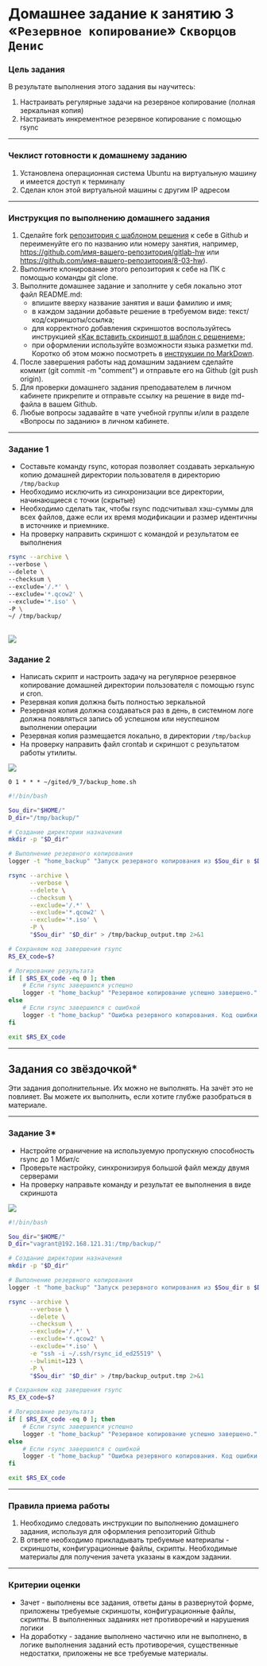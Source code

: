 # Домашнее задание к занятию 3 «`Резервное копирование`» `Скворцов Денис`

### Цель задания
В результате выполнения этого задания вы научитесь:
1. Настраивать регулярные задачи на резервное копирование (полная зеркальная копия)
2. Настраивать инкрементное резервное копирование с помощью rsync

------

### Чеклист готовности к домашнему заданию

1. Установлена операционная система Ubuntu на виртуальную машину и имеется доступ к терминалу
2. Сделан клон этой виртуальной машины с другим IP адресом


------

### Инструкция по выполнению домашнего задания

1. Сделайте fork [репозитория c шаблоном решения](https://github.com/netology-code/sys-pattern-homework) к себе в Github и переименуйте его по названию или номеру занятия, например, https://github.com/имя-вашего-репозитория/gitlab-hw или https://github.com/имя-вашего-репозитория/8-03-hw).
2. Выполните клонирование этого репозитория к себе на ПК с помощью команды git clone.
3. Выполните домашнее задание и заполните у себя локально этот файл README.md:
   - впишите вверху название занятия и ваши фамилию и имя;
   - в каждом задании добавьте решение в требуемом виде: текст/код/скриншоты/ссылка;
   - для корректного добавления скриншотов воспользуйтесь инструкцией [«Как вставить скриншот в шаблон с решением»](https://github.com/netology-code/sys-pattern-homework/blob/main/screen-instruction.md);
   - при оформлении используйте возможности языка разметки md. Коротко об этом можно посмотреть в [инструкции по MarkDown](https://github.com/netology-code/sys-pattern-homework/blob/main/md-instruction.md).
4. После завершения работы над домашним заданием сделайте коммит (git commit -m "comment") и отправьте его на Github (git push origin).
5. Для проверки домашнего задания преподавателем в личном кабинете прикрепите и отправьте ссылку на решение в виде md-файла в вашем Github.
6. Любые вопросы задавайте в чате учебной группы и/или в разделе «Вопросы по заданию» в личном кабинете.



------



### Задание 1
- Составьте команду rsync, которая позволяет создавать зеркальную копию домашней директории пользователя в директорию `/tmp/backup`
- Необходимо исключить из синхронизации все директории, начинающиеся с точки (скрытые)
- Необходимо сделать так, чтобы rsync подсчитывал хэш-суммы для всех файлов, даже если их время модификации и размер идентичны в источнике и приемнике.
- На проверку направить скриншот с командой и результатом ее выполнения

```bash
rsync --archive \
--verbose \
--delete \
--checksum \
--exclude='/.*' \
--exclude='*.qcow2' \
--exclude='*.iso' \
-P \
~/ /tmp/backup/
```
![](./img/GIF_1.gif)
---

### Задание 2
- Написать скрипт и настроить задачу на регулярное резервное копирование домашней директории пользователя с помощью rsync и cron.
- Резервная копия должна быть полностью зеркальной
- Резервная копия должна создаваться раз в день, в системном логе должна появляться запись об успешном или неуспешном выполнении операции
- Резервная копия размещается локально, в директории `/tmp/backup`
- На проверку направить файл crontab и скриншот с результатом работы утилиты.

![](./img/GIF_3.gif)

```crontab
0 1 * * * ~/gited/9_7/backup_home.sh
```

```bash
#!/bin/bash

Sou_dir="$HOME/"
D_dir="/tmp/backup/"

# Cоздание директории назначения
mkdir -p "$D_dir"

# Выполнение резервного копирования
logger -t "home_backup" "Запуск резервного копирования из $Sou_dir в $D_dir"

rsync --archive \
      --verbose \
      --delete \
      --checksum \
      --exclude='/.*' \
      --exclude='*.qcow2' \
      --exclude='*.iso' \
      -P \
      "$Sou_dir" "$D_dir" > /tmp/backup_output.tmp 2>&1

# Сохраняем код завершения rsync
RS_EX_code=$?

# Логирование результата
if [ $RS_EX_code -eq 0 ]; then
    # Если rsync завершился успешно
    logger -t "home_backup" "Резервное копирование успешно завершено."
else
    # Если rsync завершился с ошибкой
    logger -t "home_backup" "Ошибка резервного копирования. Код ошибки: $RS_EX_code. Подробности в /tmp/backup_output.tmp"
fi

exit $RS_EX_code
```
---

## Задания со звёздочкой*
Эти задания дополнительные. Их можно не выполнять. На зачёт это не повлияет. Вы можете их выполнить, если хотите глубже разобраться в материале.

---

### Задание 3*
- Настройте ограничение на используемую пропускную способность rsync до 1 Мбит/c
- Проверьте настройку, синхронизируя большой файл между двумя серверами
- На проверку направьте команду и результат ее выполнения в виде скриншота

![](./img/GIF_4.gif)

```bash
#!/bin/bash

Sou_dir="$HOME/"
D_dir="vagrant@192.168.121.31:/tmp/backup/"

# Cоздание директории назначения
mkdir -p "$D_dir"

# Выполнение резервного копирования
logger -t "home_backup" "Запуск резервного копирования из $Sou_dir в $D_dir"

rsync --archive \
      --verbose \
      --delete \
      --checksum \
      --exclude='/.*' \
      --exclude='*.qcow2' \
      --exclude='*.iso' \
      -e "ssh -i ~/.ssh/rsync_id_ed25519" \
      --bwlimit=123 \
      -P \
      "$Sou_dir" "$D_dir" > /tmp/backup_output.tmp 2>&1

# Сохраняем код завершения rsync
RS_EX_code=$?

# Логирование результата
if [ $RS_EX_code -eq 0 ]; then
    # Если rsync завершился успешно
    logger -t "home_backup" "Резервное копирование успешно завершено."
else
    # Если rsync завершился с ошибкой
    logger -t "home_backup" "Ошибка резервного копирования. Код ошибки: $RS_EX_code. Подробности в /tmp/backup_output.tmp"
fi

exit $RS_EX_code
```
---

### Правила приема работы

1. Необходимо следовать инструкции по выполнению домашнего задания, используя для оформления репозиторий Github
2. В ответе необходимо прикладывать требуемые материалы - скриншоты, конфигурационные файлы, скрипты. Необходимые материалы для получения зачета указаны в каждом задании.


------

### Критерии оценки

- Зачет - выполнены все задания, ответы даны в развернутой форме, приложены требуемые скриншоты, конфигурационные файлы, скрипты. В выполненных заданиях нет противоречий и нарушения логики
- На доработку - задание выполнено частично или не выполнено, в логике выполнения заданий есть противоречия, существенные недостатки, приложены не все требуемые материалы.




